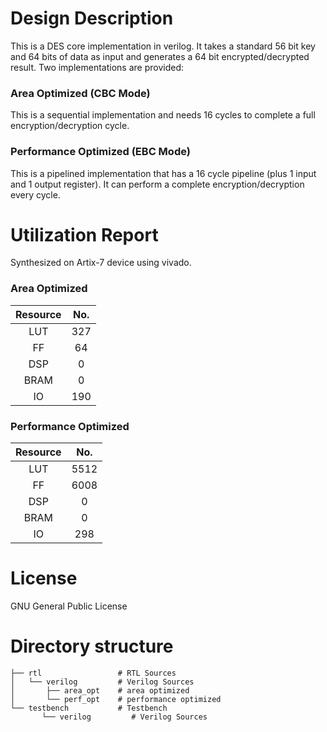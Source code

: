 # Design Description

This is a DES core implementation in verilog. It takes a standard 56 bit key and 64 bits of data as input and generates a 64 bit encrypted/decrypted result. Two implementations are provided:

### Area Optimized (CBC Mode)
   This is a sequential implementation and needs 16 cycles to complete a full encryption/decryption cycle.


### Performance Optimized (EBC Mode)
   This is a pipelined implementation that has a 16 cycle pipeline (plus 1 input and 1 output register). It can perform a complete encryption/decryption every cycle.

# Utilization Report
Synthesized on Artix-7 device using vivado.

### Area Optimized

|Resource| No.|
|:---:|:---:|
|LUT|327|
|FF|64|
|DSP|0|
|BRAM|0|
|IO|190|

### Performance Optimized

|Resource| No.|
|:---:|:---:|
|LUT|5512|
|FF|6008|
|DSP|0|
|BRAM|0|
|IO|298|

# License
GNU General Public License

# Directory structure


    ├── rtl                 # RTL Sources
    │   └── verilog         # Verilog Sources
    │       ├── area_opt    # area optimized
    │       └── perf_opt    # performance optimized
    └── testbench           # Testbench
           └── verilog         # Verilog Sources

